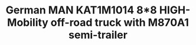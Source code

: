 ---
title: "German MAN KAT1M1014 8*8 HIGH-Mobility off-road truck with M870A1 semi-trailer"
price: 4400.0
desc: ""
img_path: "/assets/img/UA72125 .jpg"
brand: AMMO
available: true
special_offer: false
new: false
soon: false
cat: "Plasticne-Makete"
subcat: "PM-OSTALO"
subsubcat: ""
sifra: "UA72125 "
---